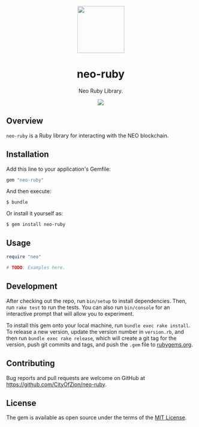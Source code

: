 <p align="center">
  <img
    src="http://res.cloudinary.com/vidsy/image/upload/v1503160820/CoZ_Icon_DARKBLUE_200x178px_oq0gxm.png"
    width="125px;">
</p>

<h1 align="center">neo-ruby</h1>

<p align="center">
  Neo Ruby Library.
</p>

<p align="center">
  <a href="https://circleci.com/gh/CityOfZion/neo-ruby">
    <img src="https://circleci.com/gh/CityOfZion/neo-ruby.svg?style=svg">
  </a>
</p>

## Overview

`neo-ruby` is a Ruby library for interacting with the NEO blockchain.

## Installation

Add this line to your application's Gemfile:

```ruby
gem "neo-ruby"
```

And then execute:

    $ bundle

Or install it yourself as:

    $ gem install neo-ruby

## Usage

```ruby
require "neo"

# TODO: Examples here.
```

## Development

After checking out the repo, run `bin/setup` to install dependencies. Then, run `rake test` to run the tests. You can also run `bin/console` for an interactive prompt that will allow you to experiment.

To install this gem onto your local machine, run `bundle exec rake install`. To release a new version, update the version number in `version.rb`, and then run `bundle exec rake release`, which will create a git tag for the version, push git commits and tags, and push the `.gem` file to [rubygems.org](https://rubygems.org).

## Contributing

Bug reports and pull requests are welcome on GitHub at https://github.com/CityOfZion/neo-ruby.

## License

The gem is available as open source under the terms of the [MIT License](https://opensource.org/licenses/MIT).
